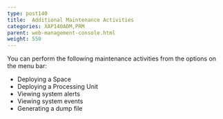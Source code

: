```yaml
---
type: post140
title:  Additional Maintenance Activities
categories: XAP140ADM,PRM
parent: web-management-console.html
weight: 550
---
```


You can perform the following maintenance activities from the options on the menu bar:

- Deploying a Space
- Deploying a Processing Unit
- Viewing system alerts
- Viewing system events
- Generating a dump file

